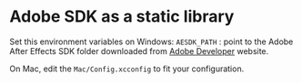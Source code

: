 # Adobe SDK as a static library

Set this environment variables on Windows:
`AESDK_PATH` : point to the Adobe After Effects SDK folder downloaded from [Adobe Developer](https://developer.adobe.com/after-effects/) website.

On Mac, edit the `Mac/Config.xcconfig` to fit your configuration.
